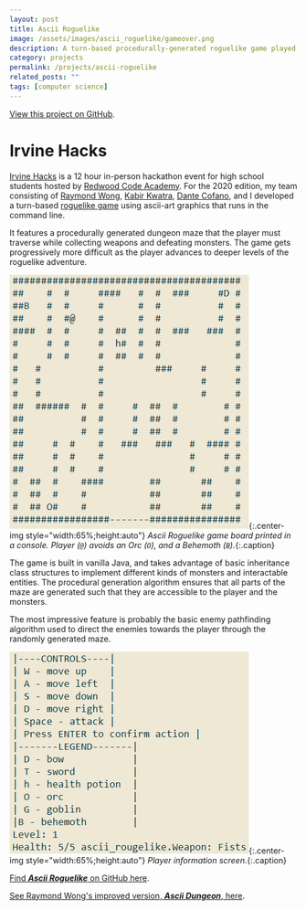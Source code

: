 ```yaml
---
layout: post
title: Ascii Roguelike
image: /assets/images/ascii_roguelike/gameover.png
description: A turn-based procedurally-generated roguelike game played in a terminal for Irvine Hacks 2020.
category: projects
permalink: /projects/ascii-roguelike
related_posts: ""
tags: [computer science]
---
```

[View this project on GitHub](https://github.com/irvinehacks2019/ascii_roguelike).

# Irvine Hacks

[Irvine Hacks](https://irvine-hacks-9612.devpost.com/) is a 12 hour in-person hackathon event for high school students hosted by [Redwood Code Academy](https://redwoodcodeacademy.com/). For the 2020 edition, my team consisting of [Raymond Wong](https://github.com/Raymond-exe), [Kabir Kwatra](https://github.com/Kab1r), [Dante Cofano](https://github.com/dantecofano), and I developed a turn-based [roguelike game](https://en.wikipedia.org/wiki/Roguelike) using ascii-art graphics that runs in the command line.

It features a procedurally generated dungeon maze that the player must traverse while collecting weapons and defeating monsters. The game gets progressively more difficult as the player advances to deeper levels of the roguelike adventure.

![Game Board](/assets/images/ascii_roguelike/game1.png){:.center-img style="width:65%;height:auto"}
*Ascii Roguelike game board printed in a console. Player (`@`) avoids an Orc (`O`), and a Behemoth (`B`).*{:.caption}

The game is built in vanilla Java, and takes advantage of basic inheritance class structures to implement different kinds of monsters and interactable entities. The procedural generation algorithm ensures that all parts of the maze are generated such that they are accessible to the player and the monsters.

The most impressive feature is probably the basic enemy pathfinding algorithm used to direct the enemies towards the player through the randomly generated maze.

![Game Board](/assets/images/ascii_roguelike/game2.png){:.center-img style="width:65%;height:auto"}
*Player information screen.*{:.caption}

[Find ***Ascii Roguelike*** on GitHub here](https://github.com/irvinehacks2019/ascii_roguelike).

[See Raymond Wong's improved version, ***Ascii Dungeon***, here](https://github.com/Raymond-exe/Ascii-Dungeon).